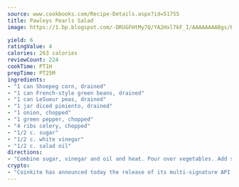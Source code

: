 ```yaml
---
source: www.cookbooks.com/Recipe-Details.aspx?id=51755
title: Pawleys Pearls Salad
image: https://1.bp.blogspot.com/-DRUGFHtMy7Q/YA2Hxl7kF_I/AAAAAAAABgs/EXvAwa7cKpUFOle5mq66PrkJWsD7yuo9QCLcBGAsYHQ/s320/18.png

yield: 6
ratingValue: 4
calories: 263 calories
reviewCount: 224
cookTime: PT1H
prepTime: PT25M
ingredients:
- "1 can Shoepeg corn, drained"
- "1 can French-style green beans, drained"
- "1 can LeSueur peas, drained"
- "1 jar diced pimiento, drained"
- "1 onion, chopped"
- "1 green pepper, chopped"
- "4 ribs celery, chopped"
- "1/2 c. sugar"
- "1/2 c. white vinegar"
- "1/2 c. salad oil"
directions:
- "Combine sugar, vinegar and oil and heat. Pour over vegetables. Add salt and pepper to taste. Will keep several days in the refrigerator."
crypto:
- "Coinkite has announced today the release of its multi-signature API and Co-sign Pages, giving users the first Bitcoin platform of its kind to support M-of-15 signatures."
---
```

